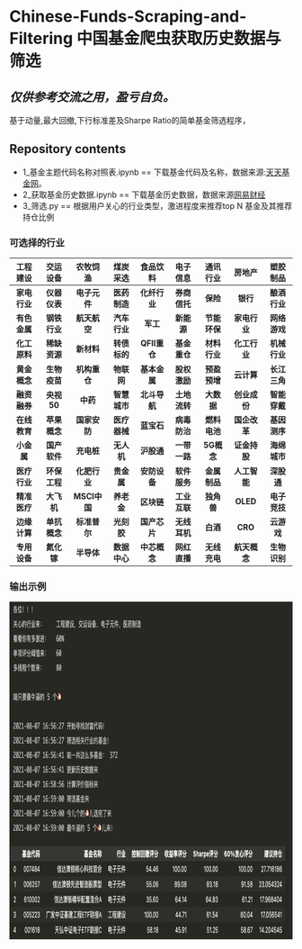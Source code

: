 # Chinese-Funds-Scraping-and-Filtering 中国基金爬虫获取历史数据与筛选
## ***仅供参考交流之用，盈亏自负。***

基于动量,最大回撤,下行标准差及Sharpe Ratio的简单基金筛选程序，

## Repository contents
* 1_基金主题代码名称对照表.ipynb == 下载基金代码及名称，数据来源:[天天基金网](http://fund.eastmoney.com/daogou/)。
* 2_获取基金历史数据.ipynb == 下载基金历史数据，数据来源[网易财经](http://quotes.money.163.com/fund/jzzs_000039_1.html)
* 3_筛选.py == 根据用户关心的行业类型，激进程度来推荐top N 基金及其推荐持仓比例

### 可选择的行业 
|工程建设|交运设备|农牧饲渔|煤炭采选|食品饮料|电子信息|通讯行业|房地产|塑胶制品|
|:-:|:-:|:-:|:-:|:-:|:-:|:-:|:-:|:-:|
|**家电行业**|**仪器仪表**|**电子元件**|**医药制造**|**化纤行业**|**券商信托**|**保险**|**银行**|**酿酒行业**|
|**有色金属**|**钢铁行业**|**航天航空**|**汽车行业**|**军工**|**新能源**|**节能环保**|**家电行业**|**网络游戏**|
|**化工原料**|**稀缺资源**|**新材料**|**转债标的**|**QFII重仓**|**基金重仓**|**材料行业**|**化工行业**|**机械行业**|
|**黄金概念**|**生物疫苗**|**机构重仓**|**物联网**|**基本金属**|**股权激励**|**预盈预增**|**云计算**|**长江三角**|
|**融资融券**|**央视50**|**中药**|**智慧城市**|**北斗导航**|**土地流转**|**大数据**|**创业成份**|**智能穿戴**|
|**在线教育**|**苹果概念**|**国家安防**|**医疗器械**|**蓝宝石**|**病毒防治**|**燃料电池**|**国企改革**|**基因测序**|
|**小金属**|**国产软件**|**充电桩**|**无人机**|**沪股通**|**一带一路**|**5G概念**|**证金持股**|**海绵城市**|
|**医疗行业**|**环保工程**|**化肥行业**|**贵金属**|**安防设备**|**软件服务**|**金属制品**|**人工智能**|**深股通**|
|**精准医疗**|**大飞机**|**MSCI中国**|**养老金**|**区块链**|**工业互联**|**独角兽**|**OLED**|**电子竞技**|**华为概念**|
|**边缘计算**|**单抗概念**|**标准普尔**|**光刻胶**|**国产芯片**|**无线耳机**|**白酒**|**CRO**|**云游戏**|
|**专用设备**|**氮化镓**|**半导体**|**数据中心**|**中芯概念**|**网红直播**|**无线充电**|**航天概念**|**生物识别**|

### 输出示例
<p align="middle">
  <img src="img/smaple_output.png" height="600"/>
</p>
